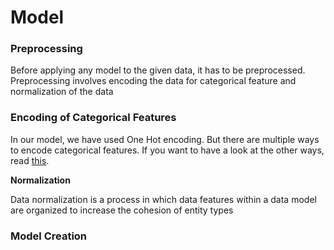# Model

### Preprocessing

Before applying any model to the given data, it has to be preprocessed. Preprocessing involves encoding the data for categorical feature and normalization of the data 

### Encoding of Categorical Features

In our model, we have used One Hot encoding. But there are multiple ways to encode categorical features. If you want to have a look at the other ways, read [this](https://kiwidamien.github.io/encoding-categorical-variables.html). 

**Normalization**

Data normalization is a process in which data features within a data model are organized to increase the cohesion of entity types

### 



### Model Creation



